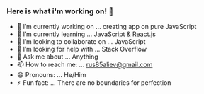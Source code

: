 ### Here is what i'm working on! 👋

- 🔭 I’m currently working on ... creating app on pure JavaScript
- 🌱 I’m currently learning ... JavaScript & React.js
- 👯 I’m looking to collaborate on ... JavaScript
- 🤔 I’m looking for help with ... Stack Overflow
- 💬 Ask me about ... Anything
- 📫 How to reach me: ... rus85aliev@gmail.com
- 😄 Pronouns: ... He/Him
- ⚡ Fun fact: ... There are no boundaries for perfection

